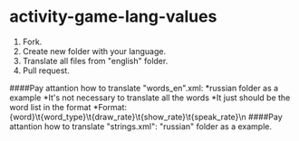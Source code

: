 # activity-game-lang-values
 1. Fork.
 2. Create new folder with your language.
 3. Translate all files from "english" folder. 
 4. Pull request.

####Pay attantion how to translate "words_en".xml:
*russian folder as a example 
*It's not necessary to translate all the words
*It just should be the word list in the format
*Format: {word}\t{word_type}\t{draw_rate}\t{show_rate}\t{speak_rate}\n
####Pay attantion how to translate "strings.xml": "russian" folder as a example.

